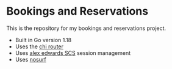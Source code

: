 # Bookings and Reservations

This is the repository for my bookings and reservations project.

- Built in Go version 1.18
- Uses the [chi router](github.com/go-chi/chi/v5)
- Uses [alex edwards SCS](github.com/alexedwards/scs/v2) session management
- Uses [nosurf](github.com/justinas/nosurf)
